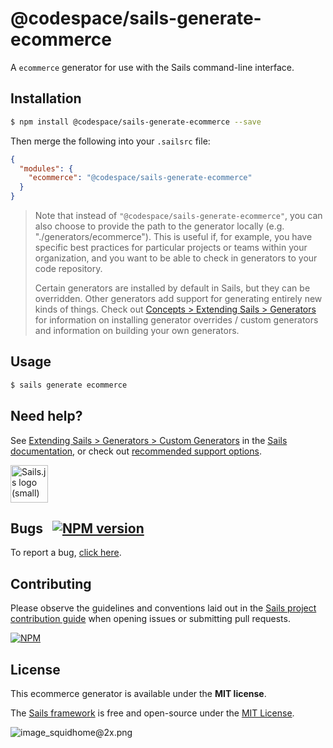 # @codespace/sails-generate-ecommerce

A `ecommerce` generator for use with the Sails command-line interface.


## Installation

```sh
$ npm install @codespace/sails-generate-ecommerce --save
```

Then merge the following into your `.sailsrc` file:

```json
{
  "modules": {
    "ecommerce": "@codespace/sails-generate-ecommerce"
  }
}
```

> Note that instead of `"@codespace/sails-generate-ecommerce"`, you can also choose to provide the path to the generator locally (e.g. "./generators/ecommerce").
> This is useful if, for example, you have specific best practices for particular projects or teams within your organization, and you want to be able to check in generators to your code repository.
>
> Certain generators are installed by default in Sails, but they can be overridden.  Other generators add support for generating entirely new kinds of things.
> Check out [Concepts > Extending Sails > Generators](https://sailsjs.com/docs/concepts/extending-sails/generators) for information on installing generator overrides / custom generators and information on building your own generators.



## Usage

```bash
$ sails generate ecommerce 
```


## Need help?

See [Extending Sails > Generators > Custom Generators](https://sailsjs.com/docs/concepts/extending-sails/generators/custom-generators) in the [Sails documentation](https://sailsjs.com/documentation), or check out [recommended support options](https://sailsjs.com/support).

<a href="https://sailsjs.com" target="_blank" title="Node.js framework for building realtime APIs."><img src="https://github-camo.global.ssl.fastly.net/9e49073459ed4e0e2687b80eaf515d87b0da4a6b/687474703a2f2f62616c64657264617368792e6769746875622e696f2f7361696c732f696d616765732f6c6f676f2e706e67" width=60 alt="Sails.js logo (small)"/></a>


## Bugs &nbsp; [![NPM version](https://badge.fury.io/js/@codespace/sails-generate-ecommerce.svg)](http://npmjs.com/package/@codespace/sails-generate-ecommerce)

To report a bug, [click here](https://sailsjs.com/bugs).


## Contributing

Please observe the guidelines and conventions laid out in the [Sails project contribution guide](https://sailsjs.com/documentation/contributing) when opening issues or submitting pull requests.

[![NPM](https://nodei.co/npm/@codespace/sails-generate-ecommerce.png?downloads=true)](http://npmjs.com/package/@codespace/sails-generate-ecommerce)



## License

This ecommerce generator is available under the **MIT license**.

The [Sails framework](https://sailsjs.com) is free and open-source under the [MIT License](https://sailsjs.com/license).


![image_squidhome@2x.png](http://i.imgur.com/RIvu9.png)
